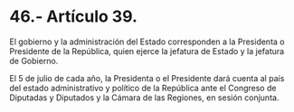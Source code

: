 # 46.- Artículo 39.

El gobierno y la administración del Estado corresponden a la Presidenta o Presidente de la República, quien ejerce la jefatura de Estado y la jefatura de Gobierno.&#x20;

El 5 de julio de cada año, la Presidenta o el Presidente dará cuenta al país del estado administrativo y político de la República ante el Congreso de Diputadas y Diputados y la Cámara de las Regiones, en sesión conjunta.
